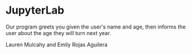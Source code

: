 # JupyterLab

Our program greets you given the user's name and age, then informs the user about the age they will turn next year.

Lauren Mulcahy and
Emily Rojas Aguilera
